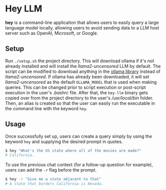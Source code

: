 # Hey LLM
**hey** is a command-line application that allows users to easily query a large language model locally, allowing users to avoid sending data to a LLM host server such as OpenAI, Microsoft, or Google.

## Setup
Run `./setup.sh` the project directory. This will download ollama if it's not already installed and will install the _llama2-uncensored_ LLM by default. The script can be modified to download anything in the [ollama library](https://ollama.com/library) instead of _llama2-uncensored_. If ollama has already been downloaded, it will set _llama2-uncensored_ as the default `OLLAMA_MODEL` that is used when making queries. This can be changed prior to script execution or post-script execution in the user's _.bashrc_ file. After that, the `hey-llm` binary gets copied over from the project directory to the user's _/usr/local/bin_ folder. Then, an alias is created so that the user can easily run the executable in the command line with the keyword `hey`.

## Usage
Once successfully set up, users can create a query simply by using the keyword `hey` and supplying the desired prompt in quotes.
```bash
$ hey "What's the US state where all of the movies are made?"
# California.
```

To use the previous chat context (for a follow-up question for example), users can add the `-r` flag before the prompt.
```bash
$ hey -r "Give me a state adjacent to that"
# A state that borders California is Nevada.
```
